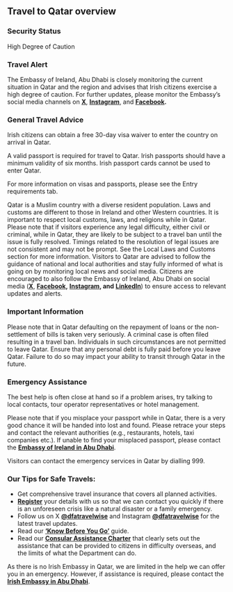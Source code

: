 ## Travel to Qatar overview

### **Security Status**

High Degree of Caution

### **Travel Alert**

The Embassy of Ireland, Abu Dhabi is closely monitoring the current situation in Qatar and the region and advises that Irish citizens exercise a high degree of caution. For further updates, please monitor the Embassy’s social media channels on [**X**](https://x.com/IrelandEmbUAE), [**Instagram**](https://www.instagram.com/irelandembuae?igsh=bnRnYjQ0Mmt4OG50), and [**Facebook**](https://www.facebook.com/share/1Aek6yo4tR/?mibextid=wwXIfr)**.**

### **General Travel Advice**

Irish citizens can obtain a free 30-day visa waiver to enter the country on arrival in Qatar.

A valid passport is required for travel to Qatar. Irish passports should have a minimum validity of six months. Irish passport cards cannot be used to enter Qatar.

For more information on visas and passports, please see the Entry requirements tab.

Qatar is a Muslim country with a diverse resident population. Laws and customs are different to those in Ireland and other Western countries. It is important to respect local customs, laws, and religions while in Qatar. Please note that if visitors experience any legal difficulty, either civil or criminal, while in Qatar, they are likely to be subject to a travel ban until the issue is fully resolved. Timings related to the resolution of legal issues are not consistent and may not be prompt. See the Local Laws and Customs section for more information. Visitors to Qatar are advised to follow the guidance of national and local authorities and stay fully informed of what is going on by monitoring local news and social media. Citizens are encouraged to also follow the Embassy of Ireland, Abu Dhabi on social media ([**X**](https://x.com/IrelandEmbUAE), [**Facebook**](https://www.facebook.com/IrelandEmbUAE/)**,** [**Instagram**](https://www.google.ie/url?sa=t&rct=j&q=&esrc=s&source=web&cd=&ved=2ahUKEwiU7NrMpM2LAxUTQUEAHV2POlgQFnoECAoQAQ&url=https%3A%2F%2Fwww.instagram.com%2Firelandembuae%2F%3Fhl%3Den&usg=AOvVaw3lH1PDscX4yD-bMNp6pdBp&opi=89978449)**, and** [**LinkedIn**](https://www.linkedin.com/company/embassy-of-ireland-abu-dhabi?originalSubdomain=ae)) to ensure access to relevant updates and alerts.

### **Important Information**

Please note that in Qatar defaulting on the repayment of loans or the non-settlement of bills is taken very seriously. A criminal case is often filed resulting in a travel ban. Individuals in such circumstances are not permitted to leave Qatar. Ensure that any personal debt is fully paid before you leave Qatar. Failure to do so may impact your ability to transit through Qatar in the future.

### **Emergency Assistance**

The best help is often close at hand so if a problem arises, try talking to local contacts, tour operator representatives or hotel management.

Please note that if you misplace your passport while in Qatar, there is a very good chance it will be handed into lost and found. Please retrace your steps and contact the relevant authorities (e.g., restaurants, hotels, taxi companies etc.). If unable to find your misplaced passport, please contact the [**Embassy of Ireland in Abu Dhabi**](https://www.ireland.ie/en/uae/abudhabi/).

Visitors can contact the emergency services in Qatar by dialling 999.

### **Our Tips for Safe Travels:**

* Get comprehensive travel insurance that covers all planned activities.
* [**Register**](https://www.ireland.ie/en/dfa/overseas-travel/citizens-registration/) your details with us so that we can contact you quickly if there is an unforeseen crisis like a natural disaster or a family emergency.
* Follow us on X [**@dfatravelwise**](https://www.twitter.com/DFATravelWise) and Instagram [**@dfatravelwise**](https://www.instagram.com/dfatravelwise/) for the latest travel updates.
* Read our [**‘Know Before You Go’**](https://www.ireland.ie/en/dfa/overseas-travel/know-before-you-go/) guide.
* Read our [**Consular Assistance Charter**](https://www.ireland.ie/en/dfa/overseas-travel/assistance-abroad/consular-assistance-charter/) that clearly sets out the assistance that can be provided to citizens in difficulty overseas, and the limits of what the Department can do.

As there is no Irish Embassy in Qatar, we are limited in the help we can offer you in an emergency. However, if assistance is required, please contact the [**Irish Embassy in Abu Dhabi**](/en/uae/abudhabi/).